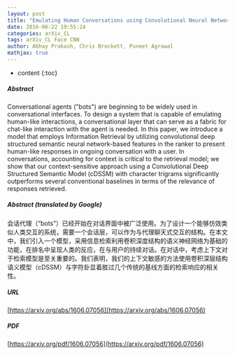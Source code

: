 ```yaml
---
layout: post
title: "Emulating Human Conversations using Convolutional Neural Network-based IR"
date: 2016-06-22 19:55:24
categories: arXiv_CL
tags: arXiv_CL Face CNN
author: Abhay Prakash, Chris Brockett, Puneet Agrawal
mathjax: true
---
```


* content
{:toc}

##### Abstract
Conversational agents ("bots") are beginning to be widely used in conversational interfaces. To design a system that is capable of emulating human-like interactions, a conversational layer that can serve as a fabric for chat-like interaction with the agent is needed. In this paper, we introduce a model that employs Information Retrieval by utilizing convolutional deep structured semantic neural network-based features in the ranker to present human-like responses in ongoing conversation with a user. In conversations, accounting for context is critical to the retrieval model; we show that our context-sensitive approach using a Convolutional Deep Structured Semantic Model (cDSSM) with character trigrams significantly outperforms several conventional baselines in terms of the relevance of responses retrieved.

##### Abstract (translated by Google)
会话代理（“bots”）已经开始在对话界面中被广泛使用。为了设计一个能够仿效类似人类交互的系统，需要一个会话层，可以作为与代理聊天式交互的结构。在本文中，我们引入一个模型，采用信息检索利用卷积深度结构的语义神经网络为基础的功能，在排名中呈现人类的反应，在与用户的持续对话。在对话中，考虑上下文对于检索模型是至关重要的。我们表明，我们的上下文敏感的方法使用卷积深层结构语义模型（cDSSM）与字符卦显着胜过几个传统的基线方面的检索响应的相关性。

##### URL
[https://arxiv.org/abs/1606.07056](https://arxiv.org/abs/1606.07056)

##### PDF
[https://arxiv.org/pdf/1606.07056](https://arxiv.org/pdf/1606.07056)

